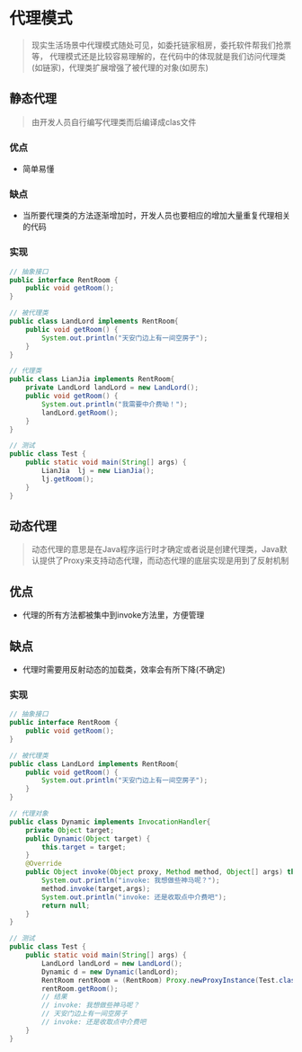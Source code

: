 # 代理模式
> 现实生活场景中代理模式随处可见，如委托链家租房，委托软件帮我们抢票等，
代理模式还是比较容易理解的，在代码中的体现就是我们访问代理类(如链家)，代理类扩展增强了被代理的对象(如房东)
## 静态代理
> 由开发人员自行编写代理类而后编译成clas文件
### 优点
* 简单易懂
### 缺点
* 当所要代理类的方法逐渐增加时，开发人员也要相应的增加大量重复代理相关的代码
### 实现
```java
// 抽象接口
public interface RentRoom {
	public void getRoom();
}
```
```java
// 被代理类
public class LandLord implements RentRoom{
	public void getRoom() {
		System.out.println("天安门边上有一间空房子");
	}
}
```
```java
// 代理类
public class LianJia implements RentRoom{
	private LandLord landLord = new LandLord(); 
	public void getRoom() {
		System.out.println("我需要中介费呦！");
		landLord.getRoom();
	}
}
```
```java
// 测试
public class Test {
	public static void main(String[] args) {
		LianJia  lj = new LianJia();
		lj.getRoom();
	}
}
```
## 动态代理
> 动态代理的意思是在Java程序运行时才确定或者说是创建代理类，Java默认提供了Proxy来支持动态代理，而动态代理的底层实现是用到了反射机制
## 优点
* 代理的所有方法都被集中到invoke方法里，方便管理
## 缺点
* 代理时需要用反射动态的加载类，效率会有所下降(不确定)
### 实现
```java
// 抽象接口
public interface RentRoom {
	public void getRoom();
}
```
```java
// 被代理类
public class LandLord implements RentRoom{
	public void getRoom() {
		System.out.println("天安门边上有一间空房子");
	}
}
```
```java
// 代理对象
public class Dynamic implements InvocationHandler{
	private Object target;
	public Dynamic(Object target) {
		this.target = target;
	}
	@Override
	public Object invoke(Object proxy, Method method, Object[] args) throws Throwable {
		System.out.println("invoke: 我想做些神马呢？");
        method.invoke(target,args);
        System.out.println("invoke: 还是收取点中介费吧");
		return null;
	}
}
```
```java
// 测试
public class Test {
	public static void main(String[] args) {
		LandLord landLord = new LandLord();
		Dynamic d = new Dynamic(landLord);
		RentRoom rentRoom = (RentRoom) Proxy.newProxyInstance(Test.class.getClassLoader(),landLord.getClass().getInterfaces() , d);
		rentRoom.getRoom();
		// 结果
		// invoke: 我想做些神马呢？
		// 天安门边上有一间空房子
		// invoke: 还是收取点中介费吧
	}
}
```